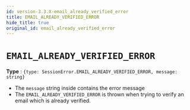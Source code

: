 ```yaml
---
id: version-3.3.X-email_already_verified_error
title: EMAIL_ALREADY_VERIFIED_ERROR
hide_title: true
original_id: email_already_verified_error
---
```


# ``EMAIL_ALREADY_VERIFIED_ERROR``
**Type** : ``{type: SessionError.EMAIL_ALREADY_VERIFIED_ERROR, message: string}``
- The ``message`` string inside contains the error message
- The ``EMAIL_ALREADY_VERIFIED_ERROR`` is thrown when trying to verify an email which is already verified.